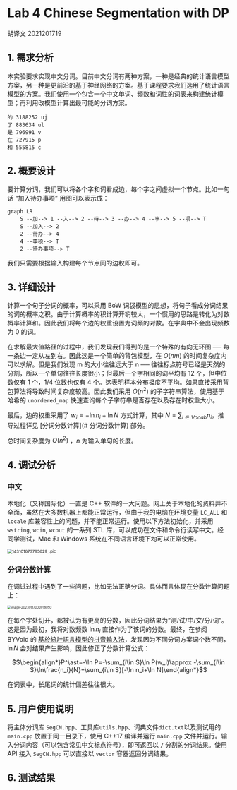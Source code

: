 # Lab 4 Chinese Segmentation with DP

胡译文 2021201719

## 1. 需求分析

本实验要求实现中文分词。目前中文分词有两种方案，一种是经典的统计语言模型方案，另一种是更前沿的基于神经网络的方案。基于课程要求我们选用了统计语言模型的方案。我们使用一个包含一个中文单词、频数和词性的词表来构建统计模型；再利用改模型计算出最可能的分词方案。

```text
的 3188252 uj
了 883634 ul
是 796991 v
在 727915 p
和 555815 c
```



## 2. 概要设计

要计算分词，我们可以将各个字和词看成边，每个字之间虚拟一个节点。比如一句话 “加入待办事项” 用图可以表示成：

```mermaid
graph LR
  	S --加--> 1 --入--> 2 --待--> 3 --办--> 4 --事--> 5 --项--> T
  	S --加入--> 2
  	2 --待办--> 4
  	4 --事项--> T
  	2 --待办事项--> T
```

我们只需要根据输入构建每个节点间的边权即可。

## 3. 详细设计

计算一个句子分词的概率，可以采用 BoW 词袋模型的思想，将句子看成分词结果的词的概率之积。由于计算概率的积计算开销较大，一个惯用的思路是转化为对数概率计算和。因此我们将每个边的权重设置为词频的对数。在字典中不会出现频数为 0 的词。

在求解最大值路径的过程中，我们发现我们得到的是一个特殊的有向无环图 ── 每一条边一定从左到右。因此这是一个简单的背包模型，在 $O(nm)$ 的时间复杂度内可以求解。但是我们发现 m 的大小往往远大于 n ── 往往标点符号已经是天然的分割，所以一个单句往往长度很小；但最后一个字相同的词平均有 12 个，但中位数仅有 1 个，1/4 位数也仅有 4 个。这表明样本分布极度不平均。如果直接采用背包算法将导致时间复杂度较高。因此我们采用 $O(n^2)$ 的子字符串算法，使用基于哈希的 `unordered_map` 快速查询每个子字符串是否存在以及存在时权重大小。

最后，边的权重采用了 $w_i=-\ln n_i + \ln N$ 方式计算，其中 $N=\sum_{i\in Vocab}n_i$，推导过程详见 [分词分数计算](# 分词分数计算) 部分。

总时间复杂度为 $O(n^2)$ ，$n$ 为输入单句的长度。

## 4. 调试分析

### 中文

本地化（又称国际化）一直是 C++ 软件的一大问题。网上关于本地化的资料并不全面，虽然在大多数机器上都能正常运行，但由于我的电脑在环境变量 `LC_ALL` 和 `locale` 库兼容性上的问题，并不能正常运行。使用以下方法初始化，并采用 `wstring`, `wcin`, `wcout` 的一系列 STL 库，可以成功在文件和命令行读写中文。经同学测试，Mac 和 Windows 系统在不同语言环境下均可以正常使用。

<img src="/Users/huyiwen/Library/Containers/com.tencent.xinWeChat/Data/Library/Application Support/com.tencent.xinWeChat/2.0b4.0.9/a93ba4369c781fb8f7947977709ecfde/Message/MessageTemp/672af208bfe05fc6137827e014e9a2de/Image/143101673785629_.pic.jpg" alt="143101673785629_.pic" style="zoom:67%;" />

### 分词分数计算

在调试过程中遇到了一些问题，比如无法正确分词。具体而言体现在分数计算问题上：

<img src="/Users/huyiwen/Library/Application Support/typora-user-images/image-20230117000918050.png" alt="image-20230117000918050" style="zoom: 50%;" />

在每个字处切开，都被认为有更高的分数，因此分词结果为“测/试/中/文/分/词”。这是因为最初，我将对数频数 $\ln n_i$ 直接作为了该词的分数。最终，在参阅 BYVoid 的 [基於統計語言模型的拼音輸入法](https://byvoid.github.io/slides/slmpime/index.html)，发现因为不同分词方案词个数不同，$\ln N$ 会对结果产生影响，因此修正了分数计算公式：

$$\begin{align*}P^\ast=-\ln P=-\sum_{i\in S}\ln P(w_i)\approx -\sum_{i\in S}\ln\frac{n_i}{N}=\sum_{i\in S}[-\ln n_i+\ln N]\end{align*}$$

在词表中，长尾词的统计偏差往往很大。

## 5. 用户使用说明

将主体分词库 `SegCN.hpp`、工具库`utils.hpp`、词典文件`dict.txt`以及测试用的 `main.cpp` 放置于同一目录下，使用 C++17 编译并运行 `main.cpp` 文件并运行。输入分词内容（可以包含常见中文标点符号），即可返回以 `/` 分割的分词结果。使用 API 接入 `SegCN.hpp` 可以直接以 `vector` 容器返回分词结果。

## 6. 测试结果



 
